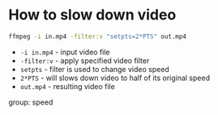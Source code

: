# How to slow down video

```bash
ffmpeg -i in.mp4 -filter:v "setpts=2*PTS" out.mp4
```

- `-i in.mp4` - input video file
- `-filter:v` - apply specified video filter
- `setpts` - filter is used to change video speed 
- `2*PTS` - will slows down video to half of its original speed
- `out.mp4` - resulting video file

group: speed


